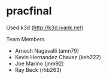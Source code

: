 # pracfinal

Used k3d (http://k3d.ivank.net)

Team Members
- Arnesh Nagavalli (amn79)
- Kevin Hernandez Chavez (keh222)
- Joe Marino (jnm92)
- Ray Beck (rhb263)